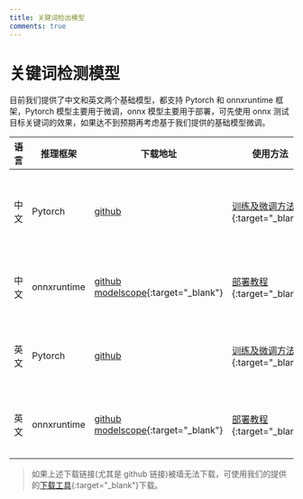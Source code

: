 ```yaml
---
title: 关键词检出模型
comments: true
---
```


# 关键词检测模型

目前我们提供了中文和英文两个基础模型，都支持 Pytorch 和 onnxruntime 框架，Pytorch 模型主要用于微调，onnx 模型主要用于部署，可先使用 onnx 测试目标关键词的效果，如果达不到预期再考虑基于我们提供的基础模型微调。


|   语言  |   推理框架   |  下载地址   |   使用方法   |   简介   |
|---------|-------------|------------|--------------|--------------|
| 中文  | Pytorch  | [github](https://github.com/pkufool/keyword-spotting-models/releases/download/v0.11/icefall-kws-zipformer-wenetspeech-20240219.tar.gz) | [训练及微调方法](https://github.com/k2-fsa/icefall/pull/1428){:target="_blank"}  | 该模型是基于 Wenetspeech 1万小时训练，模型参数约为 3.3M，拼音（声韵母）建模，可作为基础模型用于微调。|
| 中文  | onnxruntime | [github](https://github.com/pkufool/keyword-spotting-models/releases/download/v0.1/sherpa-onnx-kws-zipformer-wenetspeech-3.3M-2024-01-01.tar.bz) [modelscope](https://www.modelscope.cn/models/pkufool/sherpa-onnx-kws-zipformer-wenetspeech-3.3M-2024-01-01/summary){:target="_blank"} | [部署教程](https://k2-fsa.github.io/sherpa/onnx/kws/pretrained_models/index.html#sherpa-onnx-kws-zipformer-wenetspeech-3-3m-2024-01-01-chinese){:target="_blank"} | 此为上述基础模型导出的 onnx，可用于 [sherpa-onnx](https://github.com/k2-fsa/sherpa-onnx){:target="_blank"} 平台部署 |
| 英文  | Pytorch  | [github](https://github.com/pkufool/keyword-spotting-models/releases/download/v0.11/icefall-kws-zipformer-gigaspeech-20240219.tar.gz) | [训练及微调方法](https://github.com/k2-fsa/icefall/pull/1428){:target="_blank"}  | 该模型是基于 Gigaspeech 1万小时训练，模型参数约为 3.3M，BPE 建模，可作为基础模型用于微调。|
| 英文  | onnxruntime | [github](https://github.com/pkufool/keyword-spotting-models/releases/download/v0.1/sherpa-onnx-kws-zipformer-gigaspeech-3.3M-2024-01-01.tar.bz) [modelscope](https://www.modelscope.cn/models/pkufool/sherpa-onnx-kws-zipformer-gigaspeech-3.3M-2024-01-01/summary){:target="_blank"} | [部署教程](https://k2-fsa.github.io/sherpa/onnx/kws/pretrained_models/index.html#sherpa-onnx-kws-zipformer-gigaspeech-3-3m-2024-01-01-english){:target="_blank"} | 此为上述基础模型导出的 onnx，可用于 [sherpa-onnx](https://github.com/k2-fsa/sherpa-onnx){:target="_blank"} 平台部署 |

> 如果上述下载链接(尤其是 github 链接)被墙无法下载，可使用我们的提供的[下载工具](https://r.kingway.fun/k2-sync/download){:target="_blank"}下载。

